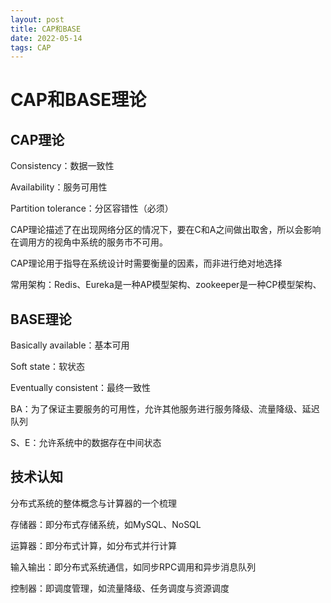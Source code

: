 ```yaml
---
layout: post
title: CAP和BASE
date: 2022-05-14
tags: CAP
---
```


# CAP和BASE理论

## CAP理论

Consistency：数据一致性

Availability：服务可用性

Partition tolerance：分区容错性（必须）

CAP理论描述了在出现网络分区的情况下，要在C和A之间做出取舍，所以会影响在调用方的视角中系统的服务市不可用。

CAP理论用于指导在系统设计时需要衡量的因素，而非进行绝对地选择

常用架构：Redis、Eureka是一种AP模型架构、zookeeper是一种CP模型架构、

## BASE理论

Basically available：基本可用

Soft state：软状态

Eventually consistent：最终一致性

BA：为了保证主要服务的可用性，允许其他服务进行服务降级、流量降级、延迟队列

S、E：允许系统中的数据存在中间状态

## 技术认知

分布式系统的整体概念与计算器的一个梳理

存储器：即分布式存储系统，如MySQL、NoSQL

运算器：即分布式计算，如分布式并行计算

输入输出：即分布式系统通信，如同步RPC调用和异步消息队列

控制器：即调度管理，如流量降级、任务调度与资源调度
